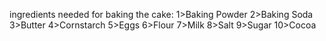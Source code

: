 ingredients needed for baking the cake:
1>Baking Powder
2>Baking Soda
3>Butter
4>Cornstarch
5>Eggs
6>Flour
7>Milk
8>Salt
9>Sugar
10>Cocoa
